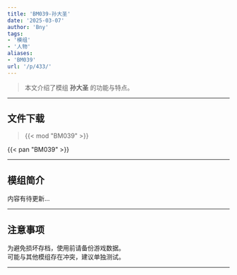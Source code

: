 ```yaml
---
title: 'BM039-孙大圣'
date: '2025-03-07'
author: 'Bny'
tags:
- '模组'
- '人物'
aliases:
- 'BM039'
url: '/p/433/'
---
```


> 本文介绍了模组 **孙大圣** 的功能与特点。

---

## 文件下载  

> {{< mod "BM039" >}}  

{{< pan "BM039" >}}  

---

## 模组简介

>  
内容有待更新...  

---

## 注意事项

>  
为避免损坏存档，使用前请备份游戏数据。  
可能与其他模组存在冲突，建议单独测试。  

---

